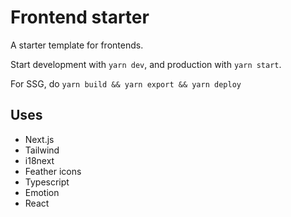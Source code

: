 # Frontend starter

A starter template for frontends.

Start development with `yarn dev`, and production with `yarn start`.

For SSG, do `yarn build && yarn export && yarn deploy`

## Uses

- Next.js
- Tailwind
- i18next
- Feather icons
- Typescript
- Emotion
- React
